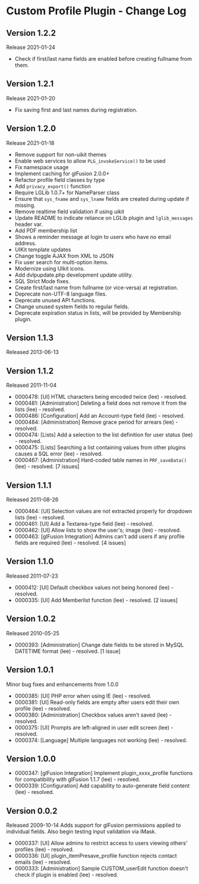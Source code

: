 # Custom Profile Plugin - Change Log

## Version 1.2.2
Release 2021-01-24
- Check if first/last name fields are enabled before creating fullname from them.

## Version 1.2.1
Release 2021-01-20
- Fix saving first and last names during registration.

## Version 1.2.0
Release 2021-01-18
- Remove support for non-uikit themes
- Enable web services to allow `PLG_invokeService()` to be used
- Fix namespace usage
- Implement caching for glFusion 2.0.0+
- Refactor profile field classes by type
- Add `privacy_export()` function
- Require LGLib 1.0.7+ for NameParser class
- Ensure that `sys_fname` and `sys_lname` fields are created during update if missing.
- Remove realtime field validation if using uikit
- Update README to indicate reliance on LGLib plugin and `lglib_messages` header var.
- Add PDF membership list
- Shows a reminder message at login to users who have no email address.
- UIKit template updates
- Change toggle AJAX from XML to JSON
- Fix user search for multi-option items.
- Modernize using UIkit icons.
- Add dvlpupdate.php development update utility.
- SQL Strict Mode fixes.
- Create first/last name from fullname (or vice-versa) at registration.
- Deprecate non-UTF-8 language files.
- Deprecate unused API functions.
- Change unused system fields to regular fields.
- Deprecate expiration status in lists, will be provided by Membership plugin.

## Version 1.1.3
Released 2013-06-13

## Version 1.1.2
Released 2011-11-04
- 0000478: [UI] HTML characters being encoded twice (lee) - resolved.
- 0000481: [Administration] Deleting a field does not remove it from the lists (lee) - resolved.
- 0000486: [Configuration] Add an Account-type field (lee) - resolved.
- 0000484: [Administration] Remove grace period for arrears (lee) - resolved.
- 0000474: [Lists] Add a selection to the list definition for user status (lee) - resolved.
- 0000475: [Lists] Searching a list containing values from other plugins causes a SQL error (lee) - resolved.
- 0000467: [Administration] Hard-coded table names in `PRF_saveData()` (lee) - resolved.
[7 issues]

## Version 1.1.1
Released 2011-08-26
- 0000464: [UI] Selection values are not extracted properly for dropdown lists (lee) - resolved.
- 0000461: [UI] Add a Textarea-type field (lee) - resolved.
- 0000462: [UI] Allow lists to show the user's; image (lee) - resolved.
- 0000463: [glFusion Integration] Admins can't add users if any profile fields are required (lee) - resolved.
[4 issues]

## Version 1.1.0
Released 2011-07-23
- 0000412: [UI] Default checkbox values not being honored (lee) - resolved.
- 0000335: [UI] Add Memberlist function (lee) - resolved.
[2 issues]

## Version 1.0.2
Released 2010-05-25
- 0000393: [Administration] Change date fields to be stored in MySQL DATETIME format (lee) - resolved.
[1 issue]

## Version 1.0.1
Minor bug fixes and enhancements from 1.0.0
- 0000385: [UI] PHP error when using IE (lee) - resolved.
- 0000381: [UI] Read-only fields are empty after users edit their own profile (lee) - resolved.
- 0000380: [Administration] Checkbox values aren't saved (lee) - resolved.
- 0000375: [UI] Prompts are left-aligned in user edit screen (lee) - resolved.
- 0000374: [Language] Multiple languages not working (lee) - resolved.

## Version 1.0.0
- 0000347: [glFusion Integration] Implement plugin_xxxx_profile functions for compatibility with glFusion 1.1.7 (lee) - resolved.
- 0000339: [Configuration] Add capability to auto-generate field content (lee) - resolved.

## Version  0.0.2
Released 2009-10-14
Adds support for glFusion permissions applied to individual fields. Also begin testing input validation via iMask.
- 0000337: [UI] Allow admins to restrict access to users viewing others' profiles (lee) - resolved.
- 0000336: [UI] plugin_itemPresave_profile function rejects contact emails (lee) - resolved.
- 0000333: [Administration] Sample CUSTOM_userEdit function doesn't check if plugin is enabled (lee) - resolved.
